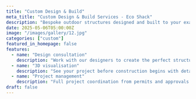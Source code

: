 ```yaml
---
title: "Custom Design & Build"
meta_title: "Custom Design & Build Services - Eco Shack"
description: "Bespoke outdoor structures designed and built to your exact specifications. From concept to completion, we bring your vision to life."
date: 2025-05-06T05:00:00Z
image: "/images/gallery/12.jpg"
categories: ["custom"]
featured_in_homepage: false
features:
  - name: "Design consultation"
    description: "Work with our designers to create the perfect structure for your needs and property."
  - name: "3D visualisation"
    description: "See your project before construction begins with detailed 3D renderings and plans."
  - name: "Project management"
    description: "Full project coordination from permits and approvals through to final handover."
draft: false
---
```

